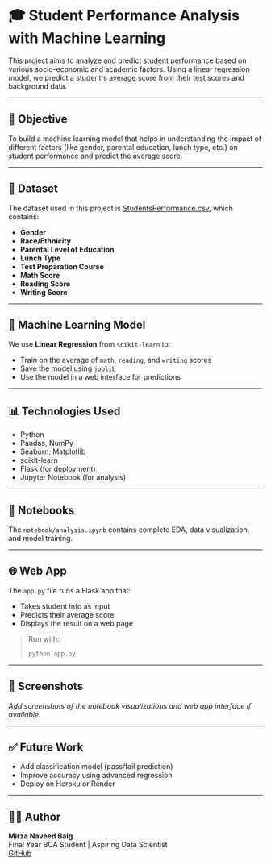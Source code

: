 # 🎓 Student Performance Analysis with Machine Learning

This project aims to analyze and predict student performance based on various socio-economic and academic factors. Using a linear regression model, we predict a student's average score from their test scores and background data.

---

## 📌 Objective

To build a machine learning model that helps in understanding the impact of different factors (like gender, parental education, lunch type, etc.) on student performance and predict the average score.

---

## 📁 Dataset

The dataset used in this project is [StudentsPerformance.csv](dataset/StudentsPerformance.csv), which contains:
- **Gender**
- **Race/Ethnicity**
- **Parental Level of Education**
- **Lunch Type**
- **Test Preparation Course**
- **Math Score**
- **Reading Score**
- **Writing Score**

---

## 🧠 Machine Learning Model

We use **Linear Regression** from `scikit-learn` to:
- Train on the average of `math`, `reading`, and `writing` scores
- Save the model using `joblib`
- Use the model in a web interface for predictions

---

## 📊 Technologies Used

- Python
- Pandas, NumPy
- Seaborn, Matplotlib
- scikit-learn
- Flask (for deployment)
- Jupyter Notebook (for analysis)

---

## 📓 Notebooks

The `notebook/analysis.ipynb` contains complete EDA, data visualization, and model training.

---

## 🌐 Web App

The `app.py` file runs a Flask app that:
- Takes student info as input
- Predicts their average score
- Displays the result on a web page

> Run with:  
> ```bash
> python app.py
> ```

---

## 📸 Screenshots

_Add screenshots of the notebook visualizations and web app interface if available._

---

## ✅ Future Work

- Add classification model (pass/fail prediction)
- Improve accuracy using advanced regression
- Deploy on Heroku or Render

---

## 🧑‍💻 Author

**Mirza Naveed Baig**  
Final Year BCA Student | Aspiring Data Scientist  
[GitHub](https://github.com/Naveed05)

